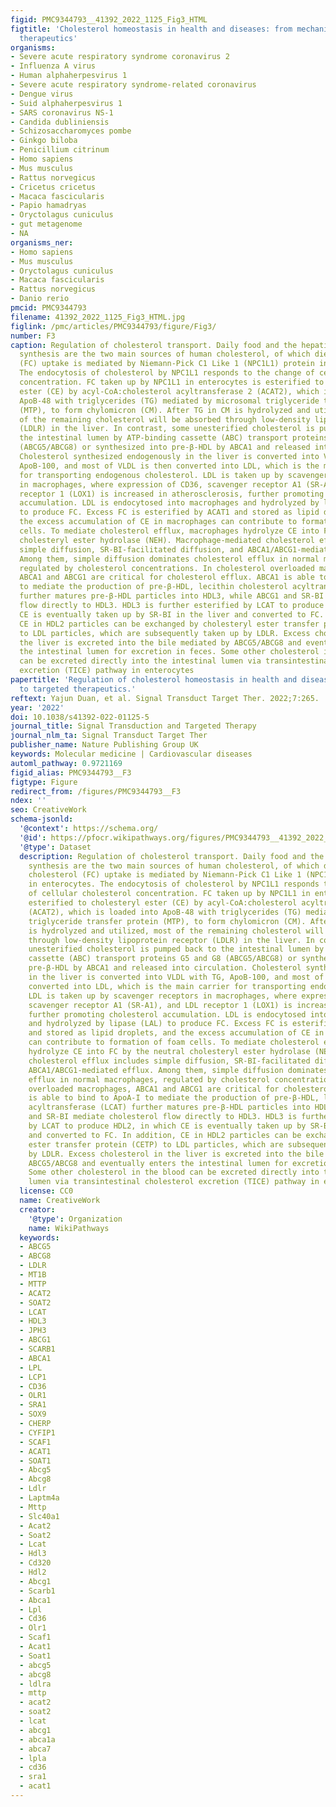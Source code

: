 ```yaml
---
figid: PMC9344793__41392_2022_1125_Fig3_HTML
figtitle: 'Cholesterol homeostasis in health and diseases: from mechanisms to targeted
  therapeutics'
organisms:
- Severe acute respiratory syndrome coronavirus 2
- Influenza A virus
- Human alphaherpesvirus 1
- Severe acute respiratory syndrome-related coronavirus
- Dengue virus
- Suid alphaherpesvirus 1
- SARS coronavirus NS-1
- Candida dubliniensis
- Schizosaccharomyces pombe
- Ginkgo biloba
- Penicillium citrinum
- Homo sapiens
- Mus musculus
- Rattus norvegicus
- Cricetus cricetus
- Macaca fascicularis
- Papio hamadryas
- Oryctolagus cuniculus
- gut metagenome
- NA
organisms_ner:
- Homo sapiens
- Mus musculus
- Oryctolagus cuniculus
- Macaca fascicularis
- Rattus norvegicus
- Danio rerio
pmcid: PMC9344793
filename: 41392_2022_1125_Fig3_HTML.jpg
figlink: /pmc/articles/PMC9344793/figure/Fig3/
number: F3
caption: Regulation of cholesterol transport. Daily food and the hepatic endogenous
  synthesis are the two main sources of human cholesterol, of which dietary free cholesterol
  (FC) uptake is mediated by Niemann-Pick C1 Like 1 (NPC1L1) protein in enterocytes.
  The endocytosis of cholesterol by NPC1L1 responds to the change of cellular cholesterol
  concentration. FC taken up by NPC1L1 in enterocytes is esterified to cholesteryl
  ester (CE) by acyl-CoA:cholesterol acyltransferase 2 (ACAT2), which is loaded into
  ApoB-48 with triglycerides (TG) mediated by microsomal triglyceride transfer protein
  (MTP), to form chylomicron (CM). After TG in CM is hydrolyzed and utilized, most
  of the remaining cholesterol will be absorbed through low-density lipoprotein receptor
  (LDLR) in the liver. In contrast, some unesterified cholesterol is pumped back to
  the intestinal lumen by ATP-binding cassette (ABC) transport proteins G5 and G8
  (ABCG5/ABCG8) or synthesized into pre-β-HDL by ABCA1 and released into circulation.
  Cholesterol synthesized endogenously in the liver is converted into VLDL with TG,
  ApoB-100, and most of VLDL is then converted into LDL, which is the main carrier
  for transporting endogenous cholesterol. LDL is taken up by scavenger receptors
  in macrophages, where expression of CD36, scavenger receptor A1 (SR-A1), and LDL
  receptor 1 (LOX1) is increased in atherosclerosis, further promoting cholesterol
  accumulation. LDL is endocytosed into macrophages and hydrolyzed by lipase (LAL)
  to produce FC. Excess FC is esterified by ACAT1 and stored as lipid droplets, and
  the excess accumulation of CE in macrophages can contribute to formation of foam
  cells. To mediate cholesterol efflux, macrophages hydrolyze CE into FC by the neutral
  cholesteryl ester hydrolase (NEH). Macrophage-mediated cholesterol efflux includes
  simple diffusion, SR-BI-facilitated diffusion, and ABCA1/ABCG1-mediated efflux.
  Among them, simple diffusion dominates cholesterol efflux in normal macrophages,
  regulated by cholesterol concentrations. In cholesterol overloaded macrophages,
  ABCA1 and ABCG1 are critical for cholesterol efflux. ABCA1 is able to bind to ApoA-I
  to mediate the production of pre-β-HDL, lecithin cholesterol acyltransferase (LCAT)
  further matures pre-β-HDL particles into HDL3, while ABCG1 and SR-BI mediate cholesterol
  flow directly to HDL3. HDL3 is further esterified by LCAT to produce HDL2, in which
  CE is eventually taken up by SR-BI in the liver and converted to FC. In addition,
  CE in HDL2 particles can be exchanged by cholesteryl ester transfer protein (CETP)
  to LDL particles, which are subsequently taken up by LDLR. Excess cholesterol in
  the liver is excreted into the bile mediated by ABCG5/ABCG8 and eventually enters
  the intestinal lumen for excretion in feces. Some other cholesterol in the blood
  can be excreted directly into the intestinal lumen via transintestinal cholesterol
  excretion (TICE) pathway in enterocytes
papertitle: 'Regulation of cholesterol homeostasis in health and diseases: from mechanisms
  to targeted therapeutics.'
reftext: Yajun Duan, et al. Signal Transduct Target Ther. 2022;7:265.
year: '2022'
doi: 10.1038/s41392-022-01125-5
journal_title: Signal Transduction and Targeted Therapy
journal_nlm_ta: Signal Transduct Target Ther
publisher_name: Nature Publishing Group UK
keywords: Molecular medicine | Cardiovascular diseases
automl_pathway: 0.9721169
figid_alias: PMC9344793__F3
figtype: Figure
redirect_from: /figures/PMC9344793__F3
ndex: ''
seo: CreativeWork
schema-jsonld:
  '@context': https://schema.org/
  '@id': https://pfocr.wikipathways.org/figures/PMC9344793__41392_2022_1125_Fig3_HTML.html
  '@type': Dataset
  description: Regulation of cholesterol transport. Daily food and the hepatic endogenous
    synthesis are the two main sources of human cholesterol, of which dietary free
    cholesterol (FC) uptake is mediated by Niemann-Pick C1 Like 1 (NPC1L1) protein
    in enterocytes. The endocytosis of cholesterol by NPC1L1 responds to the change
    of cellular cholesterol concentration. FC taken up by NPC1L1 in enterocytes is
    esterified to cholesteryl ester (CE) by acyl-CoA:cholesterol acyltransferase 2
    (ACAT2), which is loaded into ApoB-48 with triglycerides (TG) mediated by microsomal
    triglyceride transfer protein (MTP), to form chylomicron (CM). After TG in CM
    is hydrolyzed and utilized, most of the remaining cholesterol will be absorbed
    through low-density lipoprotein receptor (LDLR) in the liver. In contrast, some
    unesterified cholesterol is pumped back to the intestinal lumen by ATP-binding
    cassette (ABC) transport proteins G5 and G8 (ABCG5/ABCG8) or synthesized into
    pre-β-HDL by ABCA1 and released into circulation. Cholesterol synthesized endogenously
    in the liver is converted into VLDL with TG, ApoB-100, and most of VLDL is then
    converted into LDL, which is the main carrier for transporting endogenous cholesterol.
    LDL is taken up by scavenger receptors in macrophages, where expression of CD36,
    scavenger receptor A1 (SR-A1), and LDL receptor 1 (LOX1) is increased in atherosclerosis,
    further promoting cholesterol accumulation. LDL is endocytosed into macrophages
    and hydrolyzed by lipase (LAL) to produce FC. Excess FC is esterified by ACAT1
    and stored as lipid droplets, and the excess accumulation of CE in macrophages
    can contribute to formation of foam cells. To mediate cholesterol efflux, macrophages
    hydrolyze CE into FC by the neutral cholesteryl ester hydrolase (NEH). Macrophage-mediated
    cholesterol efflux includes simple diffusion, SR-BI-facilitated diffusion, and
    ABCA1/ABCG1-mediated efflux. Among them, simple diffusion dominates cholesterol
    efflux in normal macrophages, regulated by cholesterol concentrations. In cholesterol
    overloaded macrophages, ABCA1 and ABCG1 are critical for cholesterol efflux. ABCA1
    is able to bind to ApoA-I to mediate the production of pre-β-HDL, lecithin cholesterol
    acyltransferase (LCAT) further matures pre-β-HDL particles into HDL3, while ABCG1
    and SR-BI mediate cholesterol flow directly to HDL3. HDL3 is further esterified
    by LCAT to produce HDL2, in which CE is eventually taken up by SR-BI in the liver
    and converted to FC. In addition, CE in HDL2 particles can be exchanged by cholesteryl
    ester transfer protein (CETP) to LDL particles, which are subsequently taken up
    by LDLR. Excess cholesterol in the liver is excreted into the bile mediated by
    ABCG5/ABCG8 and eventually enters the intestinal lumen for excretion in feces.
    Some other cholesterol in the blood can be excreted directly into the intestinal
    lumen via transintestinal cholesterol excretion (TICE) pathway in enterocytes
  license: CC0
  name: CreativeWork
  creator:
    '@type': Organization
    name: WikiPathways
  keywords:
  - ABCG5
  - ABCG8
  - LDLR
  - MT1B
  - MTTP
  - ACAT2
  - SOAT2
  - LCAT
  - HDL3
  - JPH3
  - ABCG1
  - SCARB1
  - ABCA1
  - LPL
  - LCP1
  - CD36
  - OLR1
  - SRA1
  - SOX9
  - CHERP
  - CYFIP1
  - SCAF1
  - ACAT1
  - SOAT1
  - Abcg5
  - Abcg8
  - Ldlr
  - Laptm4a
  - Mttp
  - Slc40a1
  - Acat2
  - Soat2
  - Lcat
  - Hdl3
  - Cd320
  - Hdl2
  - Abcg1
  - Scarb1
  - Abca1
  - Lpl
  - Cd36
  - Olr1
  - Scaf1
  - Acat1
  - Soat1
  - abcg5
  - abcg8
  - ldlra
  - mttp
  - acat2
  - soat2
  - lcat
  - abcg1
  - abca1a
  - abca7
  - lpla
  - cd36
  - sra1
  - acat1
---
```

